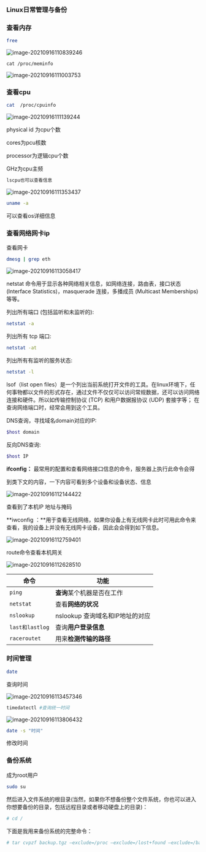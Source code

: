 ### Linux日常管理与备份

### 查看内存

```sh
free
```

![image-20210916110839246](https://gitee.com/the-helpless-beggar/mypics/raw/master/20210916110854.png)

```shell
cat /proc/meminfo
```

![image-20210916111003753](https://gitee.com/the-helpless-beggar/mypics/raw/master/20210916111003.png)



### 查看cpu

```sh
cat  /proc/cpuinfo 
```

![image-20210916111139244](https://gitee.com/the-helpless-beggar/mypics/raw/master/20210916111139.png)

physical id 为cpu个数

cores为pcu核数

processor为逻辑cpu个数

GHz为cpu主频

```sh
lscpu也可以查看信息
```

![image-20210916111353437](https://gitee.com/the-helpless-beggar/mypics/raw/master/20210916111353.png)

```sh
uname -a 
```

可以查看os详细信息



### 查看网络网卡ip

查看网卡

```bash
dmesg | grep eth
```

![image-20210916113058417](https://gitee.com/the-helpless-beggar/mypics/raw/master/20210916113058.png)

netstat 命令用于显示各种网络相关信息，如网络连接，路由表，接口状态 (Interface Statistics)，masquerade 连接，多播成员 (Multicast Memberships) 等等。

列出所有端口 (包括监听和未监听的):

```bash
netstat -a
```

列出所有 tcp 端口:

```bash
netstat -at
```

列出所有有监听的服务状态:

```bash
netstat -l
```

lsof（list open files）是一个列出当前系统打开文件的工具。在linux环境下，任何事物都以文件的形式存在，通过文件不仅仅可以访问常规数据，还可以访问网络连接和硬件。所以如传输控制协议 (TCP) 和用户数据报协议 (UDP) 套接字等； 在查询网络端口时，经常会用到这个工具。

DNS查询，寻找域名domain对应的IP:

```bash
$host domain
```

反向DNS查询:

```bash
$host IP
```



**ifconfig：** 最常用的配置和查看网络接口信息的命令，服务器上执行此命令会得

到类下文的内容，一下内容可看到多个设备和设备状态、信息

![image-20210916112144422](https://gitee.com/the-helpless-beggar/mypics/raw/master/20210916112144.png)

查看到了本机IP 地址与掩码

**iwconfig  ：**用于查看无线网络，如果你设备上有无线网卡此时可用此命令来查看，我的设备上并没有无线网卡设备，因此会会得到如下信息。



![image-20210916112759401](https://gitee.com/the-helpless-beggar/mypics/raw/master/20210916112759.png)

route命令查看本机网关

![image-20210916112628510](https://gitee.com/the-helpless-beggar/mypics/raw/master/20210916112628.png)

| 命令            | 功能                            |
| --------------- | ------------------------------- |
| `ping`          | **查询**某个机器是否在工作      |
| `netstat`       | 查看**网络的状况**              |
| `nslookup`      | nslookup 查询域名和IP地址的对应 |
| `last和lastlog` | 查询**用户登录信息**            |
| `raceroutet`    | 用来**检测传输的路径**          |

### 时间管理

```sh
date
```

查询时间

![image-20210916113457346](https://gitee.com/the-helpless-beggar/mypics/raw/master/20210916113457.png)

```bash
timedatectl #查询统一时间
```

![image-20210916113806432](https://gitee.com/the-helpless-beggar/mypics/raw/master/20210916113806.png)

```sh
date -s "时间"
```

修改时间

### 备份系统

成为root用户

```bash
sudo su
```

然后进入文件系统的根目录(当然，如果你不想备份整个文件系统，你也可以进入你想要备份的目录，包括远程目录或者移动硬盘上的目录)：

```bash
# cd /
```

下面是我用来备份系统的完整命令：

```bash
# tar cvpzf backup.tgz –exclude=/proc –exclude=/lost+found –exclude=/backup.tgz –exclude=/mnt –exclude=/sys/
```